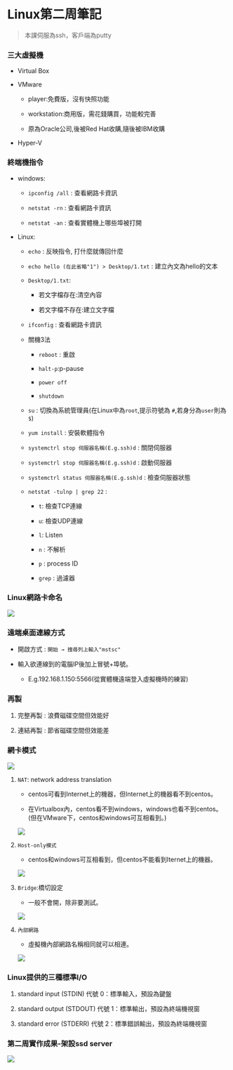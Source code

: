 # Linux第二周筆記

> 本課伺服為ssh，客戶端為putty

### 三大虛擬機

* Virtual Box

* VMware

    * player:免費版，沒有快照功能
  
    * workstation:商用版，需花錢購買，功能較完善
  
    * 原為Oracle公司,後被Red Hat收購,隨後被IBM收購
  
  
* Hyper-V

### 終端機指令
- windows:

    - `ipconfig /all` : 查看網路卡資訊

    - `netstat -rn` : 查看網路卡資訊
    
    - `netstat -an` : 查看實體機上哪些埠被打開
- Linux:

    - `echo` : 反映指令, 打什麼就傳回什麼
    
    - `echo hello (在此省略"1") > Desktop/1.txt` : 建立內文為hello的文本
    
    - `Desktop/1.txt`:
    
        * 若文字檔存在:清空內容
        
        * 若文字檔不存在:建立文字檔
    
    - `ifconfig` : 查看網路卡資訊
    
    - 關機3法
    
      - `reboot` : 重啟
    
      - `halt-p`:p-pause
    
      - `power off`
      
      - `shutdown`
    
    - `su` : 切換為系統管理員(在Linux中為`root`,提示符號為 `#`,若身分為`user`則為 `$`)
    
    - `yum install` : 安裝軟體指令
    
    - `systemctrl stop 伺服器名稱(E.g.ssh)d` : 關閉伺服器
    
    - `systemctrl stop 伺服器名稱(E.g.ssh)d` : 啟動伺服器
    
    - `systemctrl status 伺服器名稱(E.g.ssh)d` : 檢查伺服器狀態
    
    - `netstat -tulnp | grep 22` :
      
      - `t`: 檢查TCP連線
      
      - `u`: 檢查UDP連線
      
      - `l`: Listen
      
      - `n` : 不解析
      
      - `p` : process ID
      
      - `grep` : 過濾器
    
    
### Linux網路卡命名

![](https://github.com/ayd0122344/Linux-note/blob/master/%E5%9C%96%E6%AA%94/%E7%B6%B2%E8%B7%AF%E5%8D%A1%E5%91%BD%E5%90%8D.jpg)

### 遠端桌面連線方式

- 開啟方式 : `開始 → 搜尋列上輸入"mstsc"`

- 輸入欲連線到的電腦IP後加上冒號+埠號。

    - E.g.192.168.1.150:5566(從實體機遠端登入虛擬機時的練習)
    
### 再製

1. 完整再製 : 浪費磁碟空間但效能好

2. 連結再製 : 節省磁碟空間但效能差

### 網卡模式

![](https://github.com/ayd0122344/Linux-note/blob/master/%E5%9C%96%E6%AA%94/%E7%B6%B2%E8%B7%AF%E9%A1%9E%E5%9E%8B.jpg)

1. `NAT`: network address translation

   * centos可看到Internet上的機器，但Internet上的機器看不到centos。
   
   * 在Virtualbox內，centos看不到windows，windows也看不到centos。(但在VMware下，centos和windows可互相看到。)
   
   ![](https://github.com/ayd0122344/Linux-note/blob/master/%E5%9C%96%E6%AA%94/NAT.jpg)

2. `Host-only模式`

   * centos和windows可互相看到，但centos不能看到Iternet上的機器。
   
   ![](https://github.com/ayd0122344/Linux-note/blob/master/%E5%9C%96%E6%AA%94/hostOnly.jpg)
   
3. `Bridge`:橋切設定

   * 一般不會開，除非要測試。
   
   ![](https://github.com/ayd0122344/Linux-note/blob/master/%E5%9C%96%E6%AA%94/Bridge.jpg)

4. `內部網路`

    - 虛擬機內部網路名稱相同就可以相連。
    
    ![](https://github.com/ayd0122344/Linux-note/blob/master/%E5%9C%96%E6%AA%94/%E5%85%A7%E9%83%A8%E7%B6%B2%E8%B7%AF.jpg)
    
### Linux提供的三種標準I/O

1. standard input (STDIN) 代號 0：標準輸入，預設為鍵盤

2. standard output (STDOUT) 代號 1：標準輸出，預設為終端機視窗

3. standard error (STDERR) 代號 2：標準錯誤輸出，預設為終端機視窗

### 第二周實作成果-架設ssd server

![](https://github.com/ayd0122344/Linux-note/blob/master/%E5%9C%96%E6%AA%94/%E7%AC%AC%E4%BA%8C%E5%91%A8%E7%B5%90%E6%9E%9C.jpg)
